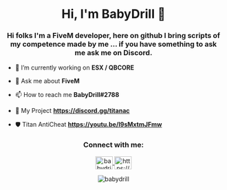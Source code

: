 <h1 align="center">Hi, I'm BabyDrill 💸</h1>
<h3 align="center">Hi folks I'm a FiveM developer, here on github I bring scripts of my competence made by me ... if you have something to ask me ask me on Discord.</h2>



- 🔭 I’m currently working on **ESX / QBCORE**

- 💬 Ask me about **FiveM**

- 📫 How to reach me **BabyDrill#2788**

- 🐺 My Project **https://discord.gg/titanac**

- 🛡️ Titan AntiCheat **https://youtu.be/I9sMxtmJFmw**


<h3 align="center">Connect with me:</h3>
<p align="center">
  <a href="https://www.youtube.com/channel/UC9huEPFgFbP84EwbPLVl7ug" target="blank">
    <img align="center" src="https://raw.githubusercontent.com/rahuldkjain/github-profile-readme-generator/master/src/images/icons/Social/youtube.svg" alt="babydrill" height="30" width="40" />
  </a>
  <a href="https://discord.gg/yjPGt2YMcg" target="blank">
    <img align="center" src="https://raw.githubusercontent.com/rahuldkjain/github-profile-readme-generator/master/src/images/icons/Social/discord.svg" alt="https://discord.gg/yjPGt2YMcg" height="30" width="40" />
  </a>
</p>


<p align="center"> <img src="https://komarev.com/ghpvc/?username=babydrill&label=Profile%20views&color=0e75b6&style=flat" alt="babydrill" /> </p>
